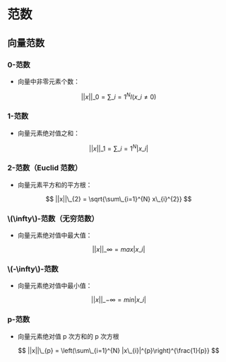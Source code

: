 <script type="text/javascript" src="http://cdn.mathjax.org/mathjax/latest/MathJax.js?config=default"></script>

# 范数

## 向量范数

### 0-范数

- 向量中非零元素个数：

$$
||x||\_{0} = \sum\_{i=1}^{N}I(x\_{i} \neq 0)
$$

### 1-范数

- 向量元素绝对值之和：

$$
||x||\_{1} = \sum\_{i=1}^{N}|x\_{i}|
$$

### 2-范数（Euclid 范数）

- 向量元素平方和的平方根：

$$
||x||\_{2} = \sqrt{\sum\_{i=1}^{N} x\_{i}^{2}}
$$

### \\(\infty\\)-范数（无穷范数）

- 向量元素绝对值中最大值：

$$
||x||\_{\infty} = max|x\_{i}|
$$

### \\(-\infty\\)-范数

- 向量元素绝对值中最小值：

$$
||x||\_{-\infty} = min|x\_{i}|
$$

### p-范数

- 向量元素绝对值 p 次方和的 p 次方根

$$
||x||\_{p} = \left(\sum\_{i=1}^{N} |x\_{i}|^{p}\right)^{\frac{1}{p}}
$$